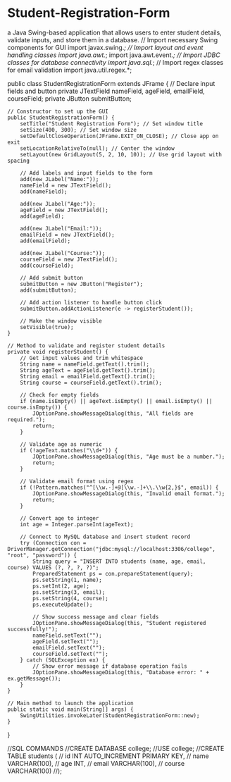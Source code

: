 # Student-Registration-Form
a Java Swing-based application that allows users to enter student details, validate inputs, and store them in a database.
// Import necessary Swing components for GUI
import javax.swing.*;
// Import layout and event handling classes
import java.awt.*;
import java.awt.event.*;
// Import JDBC classes for database connectivity
import java.sql.*;
// Import regex classes for email validation
import java.util.regex.*;

public class StudentRegistrationForm extends JFrame {
    // Declare input fields and button
    private JTextField nameField, ageField, emailField, courseField;
    private JButton submitButton;

    // Constructor to set up the GUI
    public StudentRegistrationForm() {
        setTitle("Student Registration Form"); // Set window title
        setSize(400, 300); // Set window size
        setDefaultCloseOperation(JFrame.EXIT_ON_CLOSE); // Close app on exit
        setLocationRelativeTo(null); // Center the window
        setLayout(new GridLayout(5, 2, 10, 10)); // Use grid layout with spacing

        // Add labels and input fields to the form
        add(new JLabel("Name:"));
        nameField = new JTextField();
        add(nameField);

        add(new JLabel("Age:"));
        ageField = new JTextField();
        add(ageField);

        add(new JLabel("Email:"));
        emailField = new JTextField();
        add(emailField);

        add(new JLabel("Course:"));
        courseField = new JTextField();
        add(courseField);

        // Add submit button
        submitButton = new JButton("Register");
        add(submitButton);

        // Add action listener to handle button click
        submitButton.addActionListener(e -> registerStudent());

        // Make the window visible
        setVisible(true);
    }

    // Method to validate and register student details
    private void registerStudent() {
        // Get input values and trim whitespace
        String name = nameField.getText().trim();
        String ageText = ageField.getText().trim();
        String email = emailField.getText().trim();
        String course = courseField.getText().trim();

        // Check for empty fields
        if (name.isEmpty() || ageText.isEmpty() || email.isEmpty() || course.isEmpty()) {
            JOptionPane.showMessageDialog(this, "All fields are required.");
            return;
        }

        // Validate age as numeric
        if (!ageText.matches("\\d+")) {
            JOptionPane.showMessageDialog(this, "Age must be a number.");
            return;
        }

        // Validate email format using regex
        if (!Pattern.matches("^[\\w.-]+@[\\w.-]+\\.\\w{2,}$", email)) {
            JOptionPane.showMessageDialog(this, "Invalid email format.");
            return;
        }

        // Convert age to integer
        int age = Integer.parseInt(ageText);

        // Connect to MySQL database and insert student record
        try (Connection con = DriverManager.getConnection("jdbc:mysql://localhost:3306/college", "root", "password")) {
            String query = "INSERT INTO students (name, age, email, course) VALUES (?, ?, ?, ?)";
            PreparedStatement ps = con.prepareStatement(query);
            ps.setString(1, name);
            ps.setInt(2, age);
            ps.setString(3, email);
            ps.setString(4, course);
            ps.executeUpdate();

            // Show success message and clear fields
            JOptionPane.showMessageDialog(this, "Student registered successfully!");
            nameField.setText("");
            ageField.setText("");
            emailField.setText("");
            courseField.setText("");
        } catch (SQLException ex) {
            // Show error message if database operation fails
            JOptionPane.showMessageDialog(this, "Database error: " + ex.getMessage());
        }
    }

    // Main method to launch the application
    public static void main(String[] args) {
        SwingUtilities.invokeLater(StudentRegistrationForm::new);
    }
}

//SQL COMMANDS
//CREATE DATABASE college;
//USE college;
//CREATE TABLE students (
//    id INT AUTO_INCREMENT PRIMARY KEY,
//    name VARCHAR(100),
//    age INT,
//    email VARCHAR(100),
//    course VARCHAR(100)
//);
